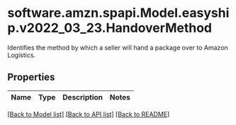 # software.amzn.spapi.Model.easyship.v2022_03_23.HandoverMethod
Identifies the method by which a seller will hand a package over to Amazon Logistics.

## Properties

Name | Type | Description | Notes
------------ | ------------- | ------------- | -------------

[[Back to Model list]](../README.md#documentation-for-models) [[Back to API list]](../README.md#documentation-for-api-endpoints) [[Back to README]](../README.md)

